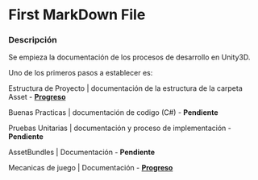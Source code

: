 First MarkDown File
===
### Descripción
Se empieza la documentación de los procesos de desarrollo en Unity3D.

Uno de los primeros pasos a establecer es:

Estructura de Proyecto | documentación de la estructura de la carpeta Asset - **[Progreso](./unityStructure.md)**

Buenas Practicas | documentación de codigo (C#) - **Pendiente**

Pruebas Unitarias | documentación y proceso de implementación - **Pendiente**

AssetBundles | Documentación - **Pendiente**

Mecanicas de juego | Documentación - **[Progreso](https://drive.google.com/file/d/1uVee_rgTeIcxRR3cBiedA1nZomaZZzT1/view?usp=sharing)**


